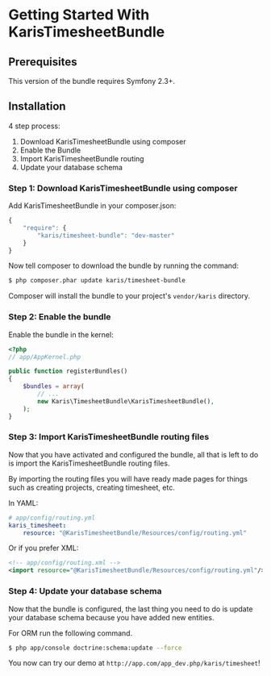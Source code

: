 Getting Started With KarisTimesheetBundle
==================================

## Prerequisites

This version of the bundle requires Symfony 2.3+.

## Installation

4 step process:

1. Download KarisTimesheetBundle using composer
2. Enable the Bundle
3. Import KarisTimesheetBundle routing
4. Update your database schema

### Step 1: Download KarisTimesheetBundle using composer

Add KarisTimesheetBundle in your composer.json:

```js
{
    "require": {
        "karis/timesheet-bundle": "dev-master"
    }
}
```

Now tell composer to download the bundle by running the command:

``` bash
$ php composer.phar update karis/timesheet-bundle
```

Composer will install the bundle to your project's `vendor/karis` directory.

### Step 2: Enable the bundle

Enable the bundle in the kernel:

``` php
<?php
// app/AppKernel.php

public function registerBundles()
{
    $bundles = array(
        // ...
        new Karis\TimesheetBundle\KarisTimesheetBundle(),
    );
}
```

### Step 3: Import KarisTimesheetBundle routing files

Now that you have activated and configured the bundle, all that is left to do is
import the KarisTimesheetBundle routing files.

By importing the routing files you will have ready made pages for things such as
creating projects, creating timesheet, etc.

In YAML:

``` yaml
# app/config/routing.yml
karis_timesheet:
    resource: "@KarisTimesheetBundle/Resources/config/routing.yml"
```

Or if you prefer XML:

``` xml
<!-- app/config/routing.xml -->
<import resource="@KarisTimesheetBundle/Resources/config/routing.yml"/>
```

### Step 4: Update your database schema

Now that the bundle is configured, the last thing you need to do is update your
database schema because you have added new entities.

For ORM run the following command.

``` bash
$ php app/console doctrine:schema:update --force
```

You now can try our demo at `http://app.com/app_dev.php/karis/timesheet`!
